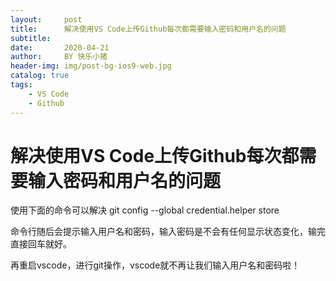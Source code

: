 ```yaml
---
layout:     post
title:      解决使用VS Code上传Github每次都需要输入密码和用户名的问题
subtitle:
date:       2020-04-21
author:     BY 快乐小猪
header-img: img/post-bg-ios9-web.jpg
catalog: true
tags:
    - VS Code
    - Github
---
```


# 解决使用VS Code上传Github每次都需要输入密码和用户名的问题

使用下面的命令可以解决
 git config --global credential.helper store

 命令行随后会提示输入用户名和密码，输入密码是不会有任何显示状态变化，输完直接回车就好。

再重启vscode，进行git操作，vscode就不再让我们输入用户名和密码啦！
